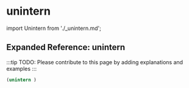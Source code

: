 # unintern

import Unintern from './_unintern.md';

<Unintern />

## Expanded Reference: unintern

:::tip
TODO: Please contribute to this page by adding explanations and examples
:::

```lisp
(unintern )
```
